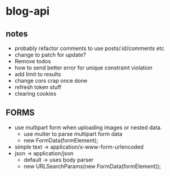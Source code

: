 # blog-api

## notes

- probably refactor comments to use posts/:id/comments etc
- change to patch for update?
- Remove todos
- how to send better error for unique constraint violation
- add limit to results
- change cors crap once done
- refresh token stuff
- clearing cookies

## FORMS

- use multipart form when uploading images or nested data.
  - use multer to parse multipart form data
  - new FormData(formElement);
- simple text -> application/x-www-form-urlencoded
- json -> application/json
  - default -> uses body parser
  - new URLSearchParams(new FormData(formElement));
